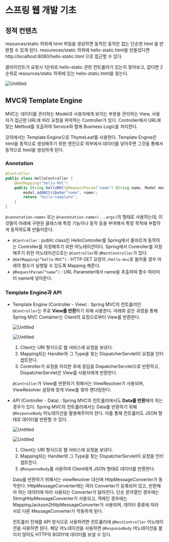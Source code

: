 # 스프링 웹 개발 기초

## 정적 컨텐츠

resources/static 하위에 html 파일을 생성하면 동적인 동작은 없는 단순한 html 을 반환할 수 있게 된다. resoureces/static 하위에 hello-static.html을 만들었다면 http://localhost:8080/hello-static.html 으로 접근할 수 있다.

클라이언트가 요청시 1순위로 hello-static 관련 컨트롤러가 있는지 찾아보고, 없다면 2순위로 resources/static 하위에 있는 hello-static.html을 찾는다.

![Untitled](https://user-images.githubusercontent.com/33370107/160288422-5151f6a5-0b00-4790-a860-9620544453f1.png)


## MVC와 Template Engine

MVC는 데이터를 관리하는 Model과 사용자에게 보이는 부분을 관리하는 View, 사용자가 접근한 URL에 따라 요청을 파악하는 Controller가 있다. Controller에서 URL에 맞는 Method를 호출하여 Service와 함께 Business Logic을 처리한다. 

강의에서는 Template Engine으로 ThymeLeaf를 사용한다. Template Engine은 html을 동적으로 생성해주기 위한 엔진으로 외부에서 데이터를 넣어주면 그것을 통해서 동적으로 html을 생성하게 된다.

### Annotation

```java
@Controller
public class HelloController {
    @GetMapping("hello-MVC")
    public String helloMVC(@RequestParam("name") String name, Model model) {
        model.addAttribute("name", name);
        return "hello-template";
    }
}
```

`@<annotation-name>` 또는 `@<annotation-name>(...args)`의 형태로 사용하는데, 이것들이 아래에 구현된 클래스에 특정 기능이나 동작 등을 부여해서 특정 목적에 부합하게 동작하도록 만들어준다.

- `@Controller` : public class인 HelloController를 Spring에서 올바르게 동작하는 Controller를 지정해주기 위한 어노테이션이다. Spring에서 Controller를 지정해주기 위한 어노테이션으로는 `@Controller`와 `@RestController`가 있다.
- `@GetMapping(”hello-MVC”)` : HTTP GET 요청이 `/hello-mvc`로 들어올 경우 아래의 함수가 실행될 수 있도록 Mapping 해준다.
- `@RequestParam(”name”)` : URL Parameter에서 name을 추출하여 함수 파라미터 name에 넣어준다.

### Template Engine과 API

- Template Engine (Controller - View) : Spring MVC의 컨트롤러인 `@Controller`는 주로 **View를 반환**하기 위해 사용한다. 아래와 같은 과정을 통해 Spring MVC Container는 Client의 요청으로부터 View를 반환한다.
    
    ![Untitled](https://user-images.githubusercontent.com/33370107/160288415-0a83a0fa-9aa6-47df-9034-1876f3817799.png)

    ![Untitled](https://user-images.githubusercontent.com/33370107/160288443-4a996056-7aa0-4c63-8c0f-d9406444cd63.png)
    
    1. Client는 URI 형식으로 웹 서비스에 요청을 보낸다.
    2. Mapping되는 Handler와 그 Type을 찾는 DispatcherServlet이 요청을 인터셉트한다.
    3. Controller가 요청을 처리한 후에 응답을 DispatcherServlet으로 반환하고, DispatcherServlet은 View를 사용자에게 반환한다.
    
    `@Controller`가 View를 반환하기 위해서는 ViewResolver가 사용되며, ViewResolver 설정에 맞게 View를 찾아 렌더링한다.
    
- API (Controller - Data) : Spring MVC의 컨트롤러에서도 **Data를 반환**해야 하는 경우가 있다. Spring MVC의 컨트롤러에서는 Data를 반환하기 위해 `@ResponseBody` 어노테이션을 활용해주어야 한다. 이를 통해 컨트롤러도 JSON 형태로 데이터를 반환할 수 있다.
    
    ![Untitled](https://user-images.githubusercontent.com/33370107/160288456-328413f4-f13d-467d-acd6-08ec81b2b6a9.png)
    
    ![Untitled](https://user-images.githubusercontent.com/33370107/160288467-c5d28c21-1819-445d-a0a6-0e5a70c2420c.png)

    >
    1. Client는 URI 형식으로 웹 서비스에 요청을 보낸다.
    2. Mapping되는 Handler와 그 Type을 찾는 DispatcherServlet이 요청을 인터셉트한다.
    3. `@ResponseBody`를 사용하여 Client에게 JSON 형태로 데이터를 반환한다.
    
    Data를 반환하기 위해서는 viewResolver 대신에 HttpMessageConverter가 동작한다. HttpMessageConverter에는 여러 Converter가 등록되어 있고, 반환해야 하는 데이터에 따라 사용되는 Converter가 달라진다. 단순 문자열인 경우에는 StringHttpMessageConverter가 사용되고, 객체인 경우에는 MappingJackson2HttpMessageConverter가 사용되며, 데이터 종류에 따라 서로 다른 MessageConverter가 작동하게 된다. 
    
    컨트롤러 전체를 API 방식으로 사용하려면 컨트롤러에 `@RestController` 어노테이션을 사용하면 된다. 해당 어노테이션을 사용하면 `@ResponseBody` 어노테이션을 붙이지 않아도 HTTP의 BODY에 데이터를 보낼 수 있다.